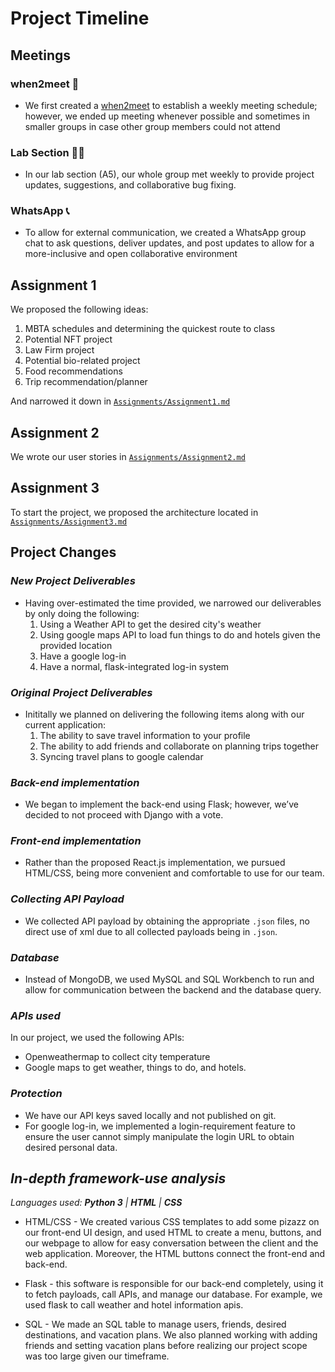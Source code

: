 # Project Timeline

## Meetings

### when2meet 📅
* We first created a [when2meet](when2meet.com) to establish a weekly meeting schedule; however, we ended up meeting whenever possible and sometimes in smaller groups in case other group members could not attend

### Lab Section 👨‍🔬
* In our lab section (A5), our whole group met weekly to provide project updates, suggestions, and collaborative bug fixing.

### WhatsApp 📞
* To allow for external communication, we created a WhatsApp group chat to ask questions, deliver updates, and post updates to allow for a more-inclusive and open collaborative environment

## **Assignment 1**

We proposed the following ideas:

1. MBTA schedules and determining the quickest route to class
2. Potential NFT project
3. Law Firm project
4. Potential bio-related project
5. Food recommendations
6. Trip recommendation/planner

And narrowed it down in [`Assignments/Assignment1.md`](https://github.com/SamPom100/CS411_Project/blob/main/Assignments/Assignment1.md)

## **Assignment 2**

We wrote our user stories in [`Assignments/Assignment2.md`](https://github.com/SamPom100/CS411_Project/blob/main/Assignments/Assignment2.md)

## **Assignment 3**

To start the project, we proposed the architecture located in [`Assignments/Assignment3.md`](https://github.com/SamPom100/CS411_Project/blob/main/Assignments/Assignment3.md)

## Project Changes
### *New Project Deliverables*

* Having over-estimated the time provided, we narrowed our deliverables by only doing the following:
    1. Using a Weather API to get the desired city's weather
    2. Using google maps API to load fun things to do and hotels given the provided location
    3. Have a google log-in
    4. Have a normal, flask-integrated log-in system

### *Original Project Deliverables*
* Inititally we planned on delivering the following items along with our current application:
    1. The ability to save travel information to your profile 
    2. The ability to add friends and collaborate on planning trips together
    3. Syncing travel plans to google calendar 

### *Back-end implementation*

* We began to implement the back-end using Flask; however, we’ve decided to not proceed with Django with a vote.

### *Front-end implementation*

* Rather than the proposed React.js implementation, we pursued HTML/CSS, being more convenient and comfortable to use for our team.

### *Collecting API Payload*
* We collected API payload by obtaining the appropriate `.json` files, no direct use of xml due to all collected payloads being in `.json`.

### *Database*
* Instead of MongoDB, we used MySQL and SQL Workbench to run and allow for communication between the backend and the database query.

### *APIs used*
In our project, we used the following APIs: 
* Openweathermap to collect city temperature 
* Google maps to get weather, things to do, and hotels.

### *Protection*
* We have our API keys saved locally and not published on git.
* For google log-in, we implemented a login-requirement feature to ensure the user cannot simply manipulate the login URL to obtain desired personal data.


## *In-depth framework-use analysis*
*Languages used: **Python 3** | **HTML** | **CSS*** 
* HTML/CSS - We created various CSS templates to add some pizazz on our front-end UI design, and used HTML to create a menu, buttons, and our webpage to allow for easy conversation between the client and the web application. Moreover, the HTML buttons connect the front-end and back-end.

* Flask - this software is responsible for our back-end completely, using it to fetch payloads, call APIs, and manage our database. For example, we used flask to call weather and hotel information apis.
* SQL - We made an SQL table to manage users, friends, desired destinations, and vacation plans. We also planned working with adding friends and setting vacation plans before realizing our project scope was too large given our timeframe.



